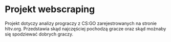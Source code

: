 # Projekt webscraping

Projekt dotyczy analizy prograczy z CS:GO zarejestrowanych na stronie hltv.org.
Przedstawia skąd najczęściej pochodzą gracze oraz skąd możnaby się spodziewać dobrych graczy.

 
